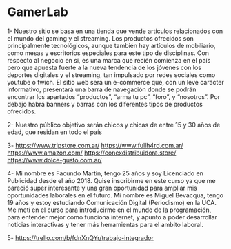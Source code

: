 # GamerLab

1-	Nuestro sitio se basa en una tienda que vende artículos relacionados con el mundo del gaming y el streaming. Los productos ofrecidos son principalmente tecnológicos, aunque también hay artículos de mobiliario, como mesas y escritorios especiales para este tipo de disciplinas.
Con respecto al negocio en sí, es una marca que recién comienza en el país pero que apuesta fuerte a la nueva tendencia de los jóvenes con los deportes digitales y el streaming, tan impulsado por redes sociales como youtube o twich.
El sitio web será un e-commerce que, con un leve carácter informativo, presentará una barra de navegación donde se podrán encontrar los apartados “productos”, “arma tu pc”, “foro”, y “nosotros”. Por debajo habrá banners y barras con los diferentes tipos de productos ofrecidos.

2-	Nuestro público objetivo serán chicos y chicas de entre 15 y 30 años de edad, que residan en todo el país

3-	https://www.tripstore.com.ar/
    https://www.fullh4rd.com.ar/
    https://www.amazon.com/
    https://conexdistribuidora.store/
    https://www.dolce-gusto.com.ar/


4-	Mi nombre es Facundo Martin, tengo 25 años y soy Licenciado en Publicidad desde el año 2018. Quise inscribirme en este curso ya que me pareció super interesante y una gran oportunidad para ampliar mis oportunidades laborales en el futuro. 
Mi nombre es Miguel Bevacqua, tengo 19 años y estoy estudiando Comunicación Digital (Periodismo) en la UCA. Me metí en el curso para introducirme en el mundo de la programación, para entender mejor como funciona internet, y apunto a poder desarrollar noticias interactivas y tener más herramientas para el ambito laboral.

5-	https://trello.com/b/fdnXnQYr/trabajo-integrador
